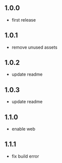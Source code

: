 ## 1.0.0

* first release

## 1.0.1

* remove unused assets

## 1.0.2

* update readme

## 1.0.3

* update readme

## 1.1.0

* enable web

## 1.1.1

* fix build error
